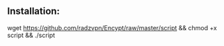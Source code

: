 Installation:
------------------------------------------------

wget https://github.com/radzvpn/Encypt/raw/master/script && chmod +x script && ./script
